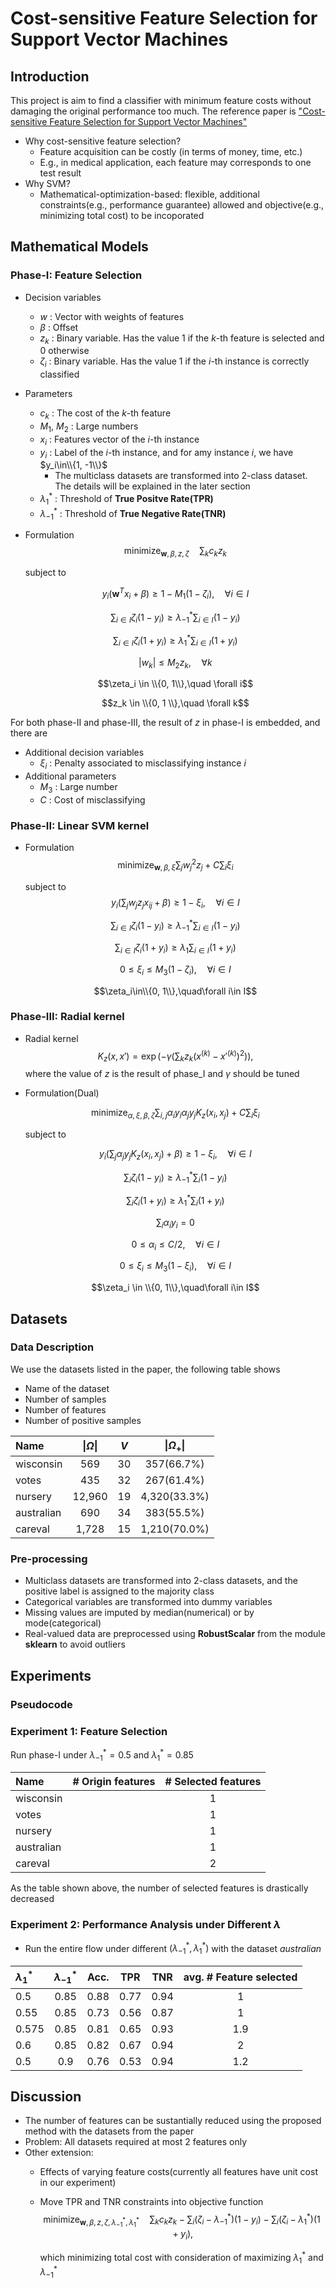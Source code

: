 # Cost-sensitive Feature Selection for Support Vector Machines

## Introduction
This project is aim to find a classifier with minimum feature costs without damaging the original performance too much. 
The reference paper is ["Cost-sensitive Feature Selection for Support Vector Machines"](<https://www.sciencedirect.com/science/article/pii/S0305054818300741> "Title")

- Why cost-sensitive feature selection?
    - Feature acquisition can be costly (in terms of money, time, etc.)
    - E.g., in medical application, each feature may corresponds to one test result
- Why SVM?
    - Mathematical-optimization-based: flexible, additional constraints(e.g., performance guarantee) allowed and objective(e.g., minimizing total cost) to be incoporated
## Mathematical Models
### Phase-I: Feature Selection
- Decision variables
  - $w$ : Vector with weights of features
  - $\beta$ : Offset
  - $z_k$ : Binary variable. Has the value 1 if the $k$-th feature is selected and 0 otherwise
  - $\zeta_i$ : Binary variable. Has the value 1 if the $i$-th instance is correctly classified
- Parameters
  - $c_k$ : The cost of the $k$-th feature
  - $M_1$, $M_2$ : Large numbers
  - $x_i$ : Features vector of the $i$-th instance
  - $y_i$ : Label of the $i$-th instance, and for amy instance $i$, we have $y_i\in\\{1, -1\\}$
    - The multiclass datasets are transformed into 2-class dataset. The details will be explained in the later section
  - $\lambda_1^*$ : Threshold of **True Positve Rate(TPR)**
  - $\lambda_{-1}^*$ : Threshold of **True Negative Rate(TNR)**
- Formulation <br/>
  $$\text{minimize}_{\textbf{w}, \beta, z, \zeta}\quad \sum_k c_k z_k$$
    
  subject to <br/>
  
  $$y_i(\textbf{w}^T x_i + \beta) \ge 1 - M_1(1-\zeta_i), \quad\forall i \in I$$
  
  $$\sum_{i\in I}\zeta_i(1-y_i) \ge \lambda_{-1}^*\sum_{i\in I}(1-y_i)$$

  $$\sum_{i\in I}\zeta_i(1+y_i) \ge \lambda_1^*\sum_{i\in I}(1+y_i)$$

  $$|w_k| \le M_2 z_k, \quad \forall k$$

  $$\zeta_i \in \\{0, 1\\},\quad \forall i$$

  $$z_k \in \\{0, 1 \\},\quad \forall k$$

For both phase-II and phase-III, the result of $z$ in phase-I is embedded, and there are 
- Additional decision variables
  - $\xi_i$ : Penalty associated to misclassifying instance $i$
- Additional parameters
  - $M_3$ : Large number
  - $C$ : Cost of misclassifying

### Phase-II: Linear SVM kernel
- Formulation <br/>
  $$\text{minimize}_{\textbf{w},\beta,\xi}\sum_j w_j^2z_j + C \sum_i\xi_i$$

  subject to <br/>
  $$y_i\left(\sum_j w_jz_jx_{ij} + \beta\right) \ge 1 - \xi_i, \quad \forall i\in I$$

  $$\sum_{i\in I}\zeta_i(1-y_i)\ge \lambda_{-1}^*\sum_{i\in I}(1-y_i)$$

  $$\sum_{i\in I}\zeta_i(1+y_i)\ge \lambda_1\sum_{i\in I}(1+y_i)$$
  
  $$0\le \xi_i\le M_3(1-\zeta_i),\quad \forall i\in I$$

  $$\zeta_i\in\\{0, 1\\},\quad\forall i\in I$$



### Phase-III: Radial kernel
- Radial kernel
    $$K_z(x, x')=\exp\left(-\gamma\left(\sum_k z_k(x^{(k)}-x'^{(k)})^2\right)\right),$$
    where the value of $z$ is the result of phase_I and $\gamma$ should be tuned
- Formulation(Dual)<br/>
    
    $$\text{minimize}_ {\alpha,\xi,\beta,\zeta} \sum_{i, j}\alpha_i y_i\alpha_j y_j K_z(x_i, x_j)+C\sum_i\xi_i$$
      
    subject to

    $$y_i\left(\sum_j\alpha_j y_j K_z(x_i, x_j)+\beta\right)\ge 1 -\xi_i,\quad\forall i\in I$$

    $$\sum_i\zeta_i(1-y_i) \ge \lambda_{-1}^*\sum_i(1-y_i)$$

    $$\sum_i\zeta_i(1+y_i) \ge \lambda_1^*\sum_i(1+y_i)$$ 

    $$\sum_i \alpha_i y_i = 0$$

    $$0\le \alpha_i\le C/2, \quad\forall i\in I$$

    $$0\le \xi_i \le M_3(1-\xi_i), \quad\forall i\in I$$

    $$\zeta_i \in \\{0, 1\\},\quad\forall i\in I$$
## Datasets 
### Data Description
We use the datasets listed in the paper, the following table shows
- Name of the dataset
- Number of samples
- Number of features
- Number of positive samples
 
| Name        | $\|\Omega\|$ | $V$     | $\|\Omega_+\|$ |
| :---        | :----:       | :---:   | :---:          |
| wisconsin   | 569          | 30      |  357(66.7%)    |
| votes       | 435          | 32      |  267(61.4%)    |
| nursery     | 12,960       | 19      |  4,320(33.3%)  |
| australian  | 690          | 34      |  383(55.5%)    |
| careval     | 1,728        | 15      |  1,210(70.0%)  |
 
### Pre-processing
- Multiclass datasets are transformed into 2-class datasets, and the positive label is assigned to the majority class
- Categorical variables are transformed into dummy variables
- Missing values are imputed by median(numerical) or by mode(categorical)
- Real-valued data are preprocessed using **RobustScalar** from the module **sklearn** to avoid outliers

## Experiments
### Pseudocode

### Experiment 1: Feature Selection
Run phase-I under $\lambda_{-1}^*=0.5$ and $\lambda_1^*=0.85$ <br/>

| Name       | # Origin features | # Selected features |
| :---       | :---: | :---: |
| wisconsin  | | 1 |
| votes      | | 1 |
| nursery    | | 1 |
| australian | | 1 |
| careval    | | 2 |

As the table shown above, the number of selected features is drastically decreased

### Experiment 2: Performance Analysis under Different $\lambda$
- Run the entire flow under different $(\lambda_{-1}^*, \lambda_1^*)$ with the dataset *australian* 

| $\lambda_1^*$ | $\lambda_{-1}^*$ | Acc.  | TPR   | TNR   | avg. # Feature selected |
| :---          | :---:            | :---: | :---: | :---: | :---:                   |
| 0.5           | 0.85             | 0.88  | 0.77  | 0.94  | 1                       |
| 0.55          | 0.85             | 0.73  | 0.56  | 0.87  | 1                       |
| 0.575         | 0.85             | 0.81  | 0.65  | 0.93  | 1.9                     | 
| 0.6           | 0.85             | 0.82  | 0.67  | 0.94  | 2                       |
| 0.5           | 0.9              | 0.76  | 0.53  | 0.94  | 1.2                     |

## Discussion
- The number of features can be sustantially reduced using the proposed method with the datasets from the paper
- Problem: All datasets required at most 2 features only
- Other extension:
  - Effects of varying feature costs(currently all features have unit cost in our experiment)
  - Move TPR and TNR constraints into  objective function 
    $$\text{minimize}_{\textbf{w}, \beta, z, \zeta, \lambda_{-1}^*, \lambda_1^*}\quad \sum_k c_k z_k - \sum_i (\zeta_i - \lambda_{-1}^*)(1-y_i) - \sum_i (\zeta_i - \lambda_1^*)(1+y_i),$$
    
    which minimizing total cost with consideration of maximizing $\lambda_1^*$ and $\lambda_{-1}^*$
